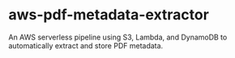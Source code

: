 # aws-pdf-metadata-extractor
An AWS serverless pipeline using S3, Lambda, and DynamoDB to automatically extract and store PDF metadata.
